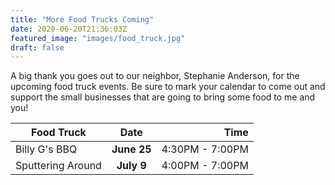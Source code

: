 ```yaml
---
title: "More Food Trucks Coming"
date: 2020-06-20T21:36:03Z
featured_image: "images/food_truck.jpg"
draft: false
---
```


A big thank you goes out to our neighbor, Stephanie Anderson, for the upcoming food truck events. Be sure to mark your calendar to come out and support the small businesses that are going to bring some food to me and you!

| Food Truck        | Date            | Time            |
| ----------------- |:---------------:| ---------------:|
| Billy G's BBQ     |   __June 25__   | 4:30PM - 7:00PM |
| Sputtering Around |   __July 9__    | 4:00PM - 7:00PM |
